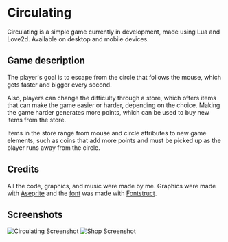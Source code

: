 # Circulating

Circulating is a simple game currently in development, made using Lua and Love2d. Available on desktop and mobile devices.

## Game description

The player's goal is to escape from the circle that follows the mouse, which gets faster and bigger every second.

Also, players can change the difficulty through a store, which offers items that can make the game easier or harder, depending on the choice. Making the game harder generates more points, which can be used to buy new items from the store.

Items in the store range from mouse and circle attributes to new game elements, such as coins that add more points and must be picked up as the player runs away from the circle.

## Credits

All the code, graphics, and music were made by me. Graphics were made with [Aseprite](https://www.aseprite.org) and the [font](graphics/font) was made with [Fontstruct](https://fontstruct.com).

## Screenshots

![Circulating Screenshot](https://user-images.githubusercontent.com/64505839/157769835-8f11ae6f-042a-4e00-be0c-43889d3e207c.png)
![Shop Screenshot](https://user-images.githubusercontent.com/64505839/159139585-3da6d845-1cf5-42e4-a8b0-5a0694d8122f.png)
